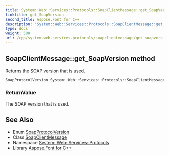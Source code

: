 ```yaml
---
title: System::Web::Services::Protocols::SoapClientMessage::get_SoapVersion method
linktitle: get_SoapVersion
second_title: Aspose.Font for C++
description: 'System::Web::Services::Protocols::SoapClientMessage::get_SoapVersion method. Returns the SOAP version that is used in C++.'
type: docs
weight: 500
url: /cpp/system.web.services.protocols/soapclientmessage/get_soapversion/
---
```

## SoapClientMessage::get_SoapVersion method


Returns the SOAP version that is used.

```cpp
SoapProtocolVersion System::Web::Services::Protocols::SoapClientMessage::get_SoapVersion() override
```


### ReturnValue

The SOAP version that is used.

## See Also

* Enum [SoapProtocolVersion](../../soapprotocolversion/)
* Class [SoapClientMessage](../)
* Namespace [System::Web::Services::Protocols](../../)
* Library [Aspose.Font for C++](../../../)

